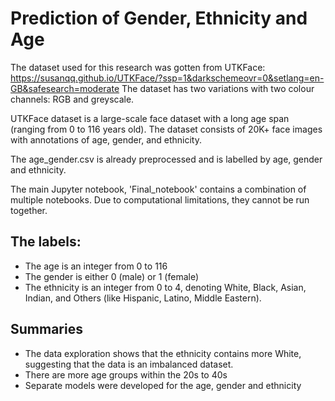 # Prediction of Gender, Ethnicity and Age

The dataset used for this research was gotten from UTKFace: https://susanqq.github.io/UTKFace/?ssp=1&darkschemeovr=0&setlang=en-GB&safesearch=moderate
The dataset has two variations with two colour channels: RGB and greyscale.

UTKFace dataset is a large-scale face dataset with a long age span (ranging from 0 to 116 years old). The dataset consists of 20K+ face images with annotations of age, gender, and ethnicity.


The age_gender.csv is already preprocessed and is labelled by age, gender and ethnicity.

The main Jupyter notebook, 'Final_notebook' contains a combination of multiple notebooks. Due to computational limitations, they cannot be run together. 

## The labels:
- The age is an integer from 0 to 116
- The gender is either 0 (male) or 1 (female)
- The ethnicity is an integer from 0 to 4, denoting White, Black, Asian, Indian, and Others (like Hispanic, Latino, Middle Eastern).

## Summaries
- The data exploration shows that the ethnicity contains more White, suggesting that the data is an imbalanced dataset. 
- There are more age groups within the 20s to 40s
- Separate models were developed for the age, gender and ethnicity

